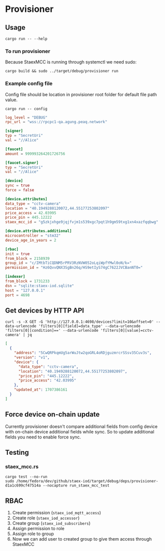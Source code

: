 # Provisioner

## Usage

```shell
cargo run -- --help
```

### To run provisioner

Because StaexMCC is running through systemctl we need sudo:

```shell
cargo build && sudo ../target/debug/provisioner run
```

### Example config file

Config file should be location in provisioner root folder for default file path value.

```shell
cargo run -- config
```

```toml
log_level = "DEBUG"
rpc_url = "wss://rpcpc1-qa.agung.peaq.network"

[signer]
typ = "SecretUri"
val = "//Alice"

[faucet]
amount = 999993264201726756

[faucet.signer]
typ = "SecretUri"
val = "//Alice"

[device]
sync = true
force = false

[device.attributes]
data_type = "cctv-camera"
location = "40.1949288120072,44.55177253802097"
price_access = 42.03995
price_pin = 445.12222
staex_mcc_id = "g5zkjxhge9jqjfvjm1s539xgc7pqt1h9gm59txg1xn4xazfqqbwg"

[device.attributes.additional]
microcontroller = "stm32"
device_age_in_years = 2

[rbac]
init = true
from_block = 2158939
group_id = "c/IMtbTiCQDNM5rPRV3RzNVW052oLqiWpfYMwl0oN/k="
permission_id = "Hz6QvvQNX3SgBn26q/HS9etIyS74gC7622JVCBanNT0="

[indexer]
from_block = 1731233
dsn = "sqlite:staex-iod.sqlite"
host = "127.0.0.1"
port = 4698
```

## Get devices by HTTP API

```shell
curl -s -X GET -G 'http://127.0.0.1:4698/devices?limit=10&offset=0' --data-urlencode 'filters[0][field]=data_type' --data-urlencode 'filters[0][condition]==' --data-urlencode 'filters[0][value]=cctv-camera' | jq
```

```json
[
  {
    "address": "5CwQRPkqmUg5arWuJtw2qoGRL4oRDjguzmrcrSSsv35Cuv3s",
    "version": "v1",
    "device": {
      "data_type": "cctv-camera",
      "location": "40.1949288120072,44.55177253802097",
      "price_pin": "445.12222",
      "price_access": "42.03995"
    },
    "updated_at": 1707386161
  }
]
```

## Force device on-chain update

Currently provisioner doesn't compare additional fields from config device with on-chain device additional fields while sync. So to update additional fields you need to enable force sync.

## Testing

### staex_mcc.rs

```shell
cargo test --no-run
sudo /home/fedora/dev/github/staex-iod/target/debug/deps/provisioner-d1a1c699cf47514a --nocapture run_staex_mcc_test
```

## RBAC

1. Create permission (`staex_iod_mqtt_access`)
2. Create role (`staex_iod_accessor`)
3. Create group (`staex_iod_subscribers`)
4. Assign permission to role
5. Assign role to group
6. Now we can add user to created group to give them access through StaexMCC
